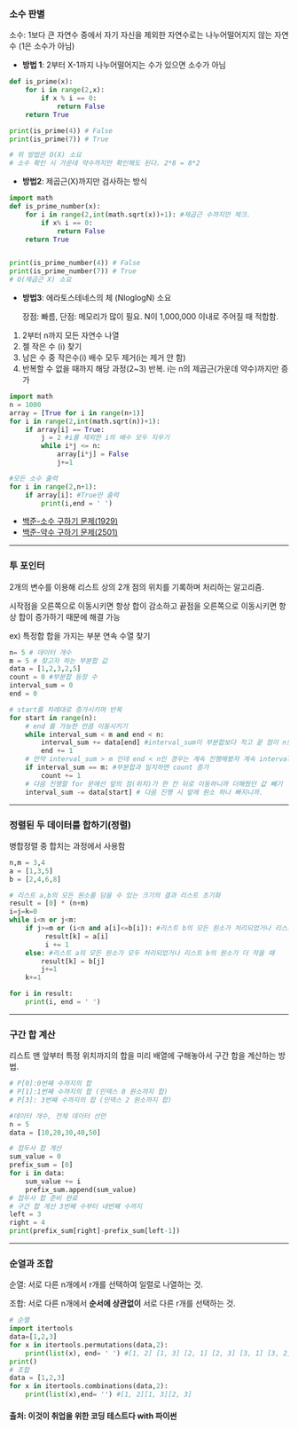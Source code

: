 ### 소수 판별
소수: 1보다 큰 자연수 중에서 자기 자신을 제외한 자연수로는 나누어떨어지지 않는 자연수 (1은 소수가 아님)

- **방법 1**: 2부터 X-1까지 나누어떨어지는 수가 있으면 소수가 아님
```python
def is_prime(x):
    for i in range(2,x):
        if x % i == 0:
            return False
    return True

print(is_prime(4)) # False
print(is_prime(7)) # True

# 위 방법은 O(X) 소요
# 소수 확인 시 가운데 약수까지만 확인해도 된다. 2*8 = 8*2
```

- **방법2**: 제곱근(X)까지만 검사하는 방식
```python
import math
def is_prime_number(x):
    for i in range(2,int(math.sqrt(x))+1): #제곱근 수까지만 체크.
        if x% i == 0:
            return False
    return True


print(is_prime_number(4)) # False
print(is_prime_number(7)) # True
# O(제곱근 X) 소요
```


- **방법3**: 에라토스테네스의 체 (NloglogN) 소요

    장점: 빠름, 단점: 메모리가 많이 필요. N이 1,000,000 이내로 주어질 때 적합함.
1. 2부터 n까지 모든 자연수 나열 
2. 젤 작은 수 (i) 찾기 
3. 남은 수 중 작은수(i) 배수 모두 제거(i는 제거 안 함) 
4. 반복할 수 없을 때까지 해당 과정(2~3) 반복. i는 n의 제곱근(가운데 약수)까지만 증가

```python
import math
n = 1000
array = [True for i in range(n+1)]
for i in range(2,int(math.sqrt(n))+1):
    if array[i] == True: 
        j = 2 #i를 제외한 i의 배수 모두 지우기
        while i*j <= n:
            array[i*j] = False
            j+=1

#모든 소수 출력
for i in range(2,n+1):
    if array[i]: #True만 출력
        print(i,end = ' ')
```

- [백준-소수 구하기 문제(1929)](../practice_algo/others/소수구하기.md)
- [백준-약수 구하기 문제(2501)](../practice_algo/others/약수구하기.md)

---
### 투 포인터
2개의 변수를 이용해 리스트 상의 2개 점의 위치를 기록하며 처리하는 알고리즘.

시작점을 오른쪽으로 이동시키면 항상 합이 감소하고 끝점을 오른쪽으로 이동시키면 항상 합이 증가하기 때문에 해결 가능

ex) 특정합 합을 가지는 부분 연속 수열 찾기

```python
n= 5 # 데이터 개수
m = 5 # 찾고자 하는 부분합 값
data = [1,2,3,2,5]
count = 0 #부분합 등장 수
interval_sum = 0
end = 0

# start를 차례대로 증가시키며 반복
for start in range(n):
    # end 를 가능한 만큼 이동시키기
    while interval_sum < m and end < n:
        interval_sum += data[end] #interval_sum이 부분합보다 작고 끝 점이 n보다 작으면 끝점 값을 부분합에 더하기
        end += 1
    # 만약 interval_sum > m 인데 end < n인 경우는 계속 진행해봤자 계속 interval_sum 값만 커지므로 확인할 필요 없음
    if interval_sum == m: #부분합과 일치하면 count 증가
        count += 1
    # 다음 진행할 for 문에선 앞의 점(위치)가 한 칸 뒤로 이동하니까 더해줬던 값 빼기
    interval_sum -= data[start] # 다음 진행 시 앞에 원소 하나 빠지니까.
```
---
### 정렬된 두 데이터를 합하기(정렬)
병합정렬 중 합치는 과정에서 사용함

```python
n,m = 3,4
a = [1,3,5]
b = [2,4,6,8]

# 리스트 a,b의 모든 원소를 담을 수 있는 크기의 결과 리스트 초기화
result = [0] * (n+m)
i=j=k=0
while i<n or j<m:
    if j>=m or (i<n and a[i]<=b[i]): #리스트 b의 모든 원소가 처리되었거나 리스트 a의 원소가 더 작을 때
         result[k] = a[i]
         i += 1
    else: #리스트 a의 모든 원소가 모두 처리되었거나 리스트 b의 원소가 더 작을 때
        result[k] = b[j]
        j+=1
    k+=1

for i in result:
    print(i, end = ' ')
```
---
### 구간 합 계산
리스트 맨 앞부터 특정 위치까지의 합을 미리 배열에 구해놓아서 구간 합을 계산하는 방법.
```python
# P[0]:0번째 수까지의 합
# P[1]:1번째 수까지의 합 (인덱스 0 원소까지 합)
# P[3]: 3번째 수까지의 합 (인덱스 2 원소까지 합)

#데이터 개수, 전체 데이터 선언
n = 5
data = [10,20,30,40,50]

# 접두사 합 계산
sum_value = 0
prefix_sum = [0]
for i in data:
    sum_value += i
    prefix_sum.append(sum_value)
# 접두사 합 준비 완료
# 구간 합 계산 3번째 수부터 네번쨰 수까지
left = 3
right = 4
print(prefix_sum[right]-prefix_sum[left-1])
```
---
### 순열과 조합
순열: 서로 다른 n개에서 r개를 선택하여 일렬로 나열하는 것.

조합: 서로 다른 n개에서 **순서에 상관없이** 서로 다른 r개를 선택하는 것.
```python
# 순열
import itertools
data=[1,2,3]
for x in itertools.permutations(data,2):
    print(list(x), end= ' ') #[1, 2] [1, 3] [2, 1] [2, 3] [3, 1] [3, 2]
print()
# 조합
data = [1,2,3]
for x in itertools.combinations(data,2):
    print(list(x),end= '') #[1, 2][1, 3][2, 3]
```

#### 출처: 이것이 취업을 위한 코딩 테스트다 with 파이썬